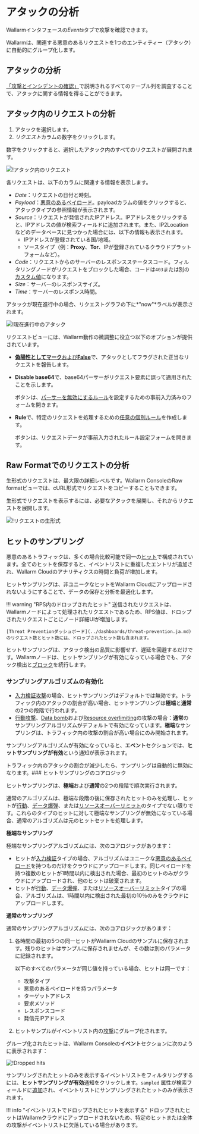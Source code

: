 [link-check-attack]: check-attack.ja.md
[link-false-attack]: false-attack.ja.md

[img-analyze-attack]: ../../images/user-guides/events/analyze-attack.png
[img-analyze-attack-raw]: ../../images/user-guides/events/analyze-attack-raw.png
[img-current-attack]: ../../images/user-guides/events/analyze-current-attack.png

[glossary-attack-vector]: ../../glossary-en.ja.md#malicious-payload

# アタックの分析

Wallarmインタフェースの*Events*タブで攻撃を確認できます。

Wallarmは、関連する悪意のあるリクエストを1つのエンティティー（アタック）に自動的にグループ化します。

## アタックの分析

[「攻撃とインシデントの確認」][link-check-attack]で説明されるすべてのテーブル列を調査することで、アタックに関する情報を得ることができます。

## アタック内のリクエストの分析

1. アタックを選択します。
2. *リクエスト*カラムの数字をクリックします。

数字をクリックすると、選択したアタック内のすべてのリクエストが展開されます。

![!アタック内のリクエスト][img-analyze-attack]

各リクエストは、以下のカラムに関連する情報を表示します。

* *Date*：リクエストの日付と時刻。
* *Payload*：[悪意のあるペイロード][glossary-attack-vector]。payloadカラムの値をクリックすると、アタックタイプの参照情報が表示されます。
* *Source*：リクエストが発信されたIPアドレス。IPアドレスをクリックすると、IPアドレスの値が検索フィールドに追加されます。また、IP2Locationなどのデータベースに見つかった場合には、以下の情報も表示されます。
     * IPアドレスが登録されている国/地域。
     * ソースタイプ（例：**Proxy**、**Tor**、IPが登録されているクラウドプラットフォームなど）。
* *Code*：リクエストからのサーバーのレスポンスステータスコード。フィルタリングノードがリクエストをブロックした場合、コードは`403`または別の[カスタム値](../../admin-en/configuration-guides/configure-block-page-and-code.ja.md)になります。
* *Size*：サーバーのレスポンスサイズ。
* *Time*：サーバーのレスポンス時間。

アタックが現在進行中の場合、リクエストグラフの下に*"now"*ラベルが表示されます。

![!現在進行中のアタック][img-current-attack]

リクエストビューには、Wallarm動作の微調整に役立つ以下のオプションが提供されています。

* [**偽陽性としてマーク**および**False**](false-attack.ja.md)で、アタックとしてフラグされた正当なリクエストを報告します。
* **Disable base64**で、base64パーサーがリクエスト要素に誤って適用されたことを示します。

    ボタンは、[パーサーを無効にするルール](../rules/disable-request-parsers.ja.md)を設定するための事前入力済みのフォームを開きます。
* **Rule**で、特定のリクエストを処理するための[任意の個別ルール](../rules/add-rule.ja.md#rule)を作成します。

    ボタンは、リクエストデータが事前入力されたルール設定フォームを開きます。

## Raw Formatでのリクエストの分析

生形式のリクエストは、最大限の詳細レベルです。Wallarm ConsoleのRaw formatビューでは、cURL形式でリクエストをコピーすることもできます。

生形式でリクエストを表示するには、必要なアタックを展開し、それからリクエストを展開します。

![!リクエストの生形式][img-analyze-attack-raw]

## ヒットのサンプリング

悪意のあるトラフィックは、多くの場合比較可能で同一の[ヒット](../../about-wallarm/protecting-against-attacks.ja.md#what-is-attack-and-what-are-attack-components)で構成されています。全てのヒットを保存すると、イベントリストに重複したエントリが追加され、Wallarm Cloudのアナリティクスの時間と負荷が増加します。

ヒットサンプリングは、非ユニークなヒットをWallarm Cloudにアップロードされないようにすることで、データの保存と分析を最適化します。

!!! warning "RPS内のドロップされたヒット"
    送信されたリクエストは、Wallarmノードによって処理されたリクエストであるため、RPS値は、ドロップされたリクエストごとにノード詳細UIが増加します。

    [Threat Preventionダッシュボード](../dashboards/threat-prevention.ja.md)のリクエスト数とヒット数には、ドロップされたヒット数も含まれます。

ヒットサンプリングは、アタック検出の品質に影響せず、遅延を回避するだけです。Wallarmノードは、ヒットサンプリングが有効になっている場合でも、アタック検出と[ブロック](../../admin-en/configure-wallarm-mode.ja.md#available-filtration-modes)を続行します。

### サンプリングアルゴリズムの有効化

* [入力検証攻撃](../../about-wallarm/protecting-against-attacks.ja.md#input-validation-attacks)の場合、ヒットサンプリングはデフォルトでは無効です。トラフィック内のアタックの割合が高い場合、ヒットサンプリングは**極端**と**通常**の2つの段階で行われます。
* [行動攻撃](../../about-wallarm/protecting-against-attacks.ja.md#behavioral-attacks)、[Data bomb](../../attacks-vulns-list.ja.md#data-bomb)および[Resource overlimiting](../../attacks-vulns-list.ja.md#overlimiting-of-computational-resources)の攻撃の場合：**通常**のサンプリングアルゴリズムがデフォルトで有効になっています。**極端**なサンプリングは、トラフィック内の攻撃の割合が高い場合にのみ開始されます。

サンプリングアルゴリズムが有効になっていると、**エベント**セクションでは、**ヒットサンプリングが有効**という通知が表示されます。

トラフィック内のアタックの割合が減少したら、サンプリングは自動的に無効になります。### ヒットサンプリングのコアロジック

ヒットサンプリングは、**極端**および**通常**の2つの段階で順次実行されます。

通常のアルゴリズムは、極端な段階の後に保存されたヒットのみを処理し、ヒットが[行動](../../about-wallarm/protecting-against-attacks.ja.md#behavioral-attacks)、[データ爆弾](../../attacks-vulns-list.ja.md#data-bomb)、または[リソースオーバーリミット](../../attacks-vulns-list.ja.md#overlimiting-of-computational-resources)のタイプでない限りです。これらのタイプのヒットに対して極端なサンプリングが無効になっている場合、通常のアルゴリズムは元のヒットセットを処理します。

**極端なサンプリング**

極端なサンプリングアルゴリズムには、次のコアロジックがあります：

* ヒットが[入力検証](../../about-wallarm/protecting-against-attacks.ja.md#input-validation-attacks)タイプの場合、アルゴリズムはユニークな[悪意のあるペイロード](../../about-wallarm/protecting-against-attacks.ja.md#what-is-attack-and-what-are-attack-components)を持つものだけをクラウドにアップロードします。同じペイロードを持つ複数のヒットが1時間以内に検出された場合、最初のヒットのみがクラウドにアップロードされ、他のヒットは破棄されます。
* ヒットが[行動](../../about-wallarm/protecting-against-attacks.ja.md#behavioral-attacks)、[データ爆弾](../../attacks-vulns-list.ja.md#data-bomb)、または[リソースオーバーリミット](../../attacks-vulns-list.ja.md#overlimiting-of-computational-resources)タイプの場合、アルゴリズムは、1時間以内に検出された最初の10％のみをクラウドにアップロードします。

**通常のサンプリング**

通常のサンプリングアルゴリズムには、次のコアロジックがあります：

1. 各時間の最初の5つの同一ヒットがWallarm Cloudのサンプルに保存されます。残りのヒットはサンプルに保存されませんが、その数は別のパラメータに記録されます。

    以下のすべてのパラメータが同じ値を持っている場合、ヒットは同一です：

    * 攻撃タイプ
    * 悪意のあるペイロードを持つパラメータ
    * ターゲットアドレス
    * 要求メソッド
    * レスポンスコード
    * 発信元IPアドレス
2. ヒットサンプルがイベントリスト内の[攻撃](../../about-wallarm/protecting-against-attacks.ja.md#what-is-attack-and-what-are-attack-components)にグループ化されます。

グループ化されたヒットは、Wallarm Consoleの**イベント**セクションに次のように表示されます：

![!Dropped hits](../../images/user-guides/events/bruteforce-dropped-hits.png)

サンプリングされたヒットのみを表示するイベントリストをフィルタリングするには、**ヒットサンプリングが有効**通知をクリックします。`sampled` 属性が検索フィールドに[追加](../search-and-filters/use-search.ja.md#search-for-sampled-hits)され、イベントリストにサンプリングされたヒットのみが表示されます。

!!! info "イベントリストでドロップされたヒットを表示する"
     ドロップされたヒットはWallarmクラウドにアップロードされないため、特定のヒットまたは全体の攻撃がイベントリストに欠落している場合があります。

<!-- ## デモ動画

<div class="video-wrapper">
  <iframe width="1280" height="720" src="https://www.youtube.com/embed/spD3BnI6fq4" frameborder="0" allow="accelerometer; autoplay; encrypted-media; gyroscope; picture-in-picture" allowfullscreen></iframe>
</div> -->